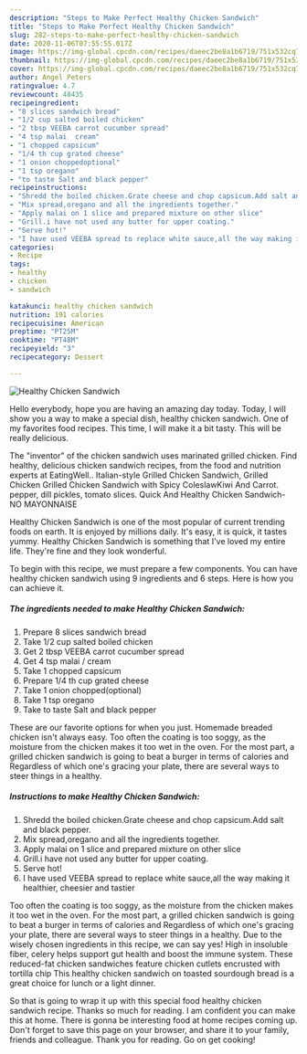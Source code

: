 ```yaml
---
description: "Steps to Make Perfect Healthy Chicken Sandwich"
title: "Steps to Make Perfect Healthy Chicken Sandwich"
slug: 282-steps-to-make-perfect-healthy-chicken-sandwich
date: 2020-11-06T07:55:55.017Z
image: https://img-global.cpcdn.com/recipes/daeec2be8a1b6719/751x532cq70/healthy-chicken-sandwich-recipe-main-photo.jpg
thumbnail: https://img-global.cpcdn.com/recipes/daeec2be8a1b6719/751x532cq70/healthy-chicken-sandwich-recipe-main-photo.jpg
cover: https://img-global.cpcdn.com/recipes/daeec2be8a1b6719/751x532cq70/healthy-chicken-sandwich-recipe-main-photo.jpg
author: Angel Peters
ratingvalue: 4.7
reviewcount: 48435
recipeingredient:
- "8 slices sandwich bread"
- "1/2 cup salted boiled chicken"
- "2 tbsp VEEBA carrot cucumber spread"
- "4 tsp malai  cream"
- "1 chopped capsicum"
- "1/4 th cup grated cheese"
- "1 onion choppedoptional"
- "1 tsp oregano"
- "to taste Salt and black pepper"
recipeinstructions:
- "Shredd the boiled chicken.Grate cheese and chop capsicum.Add salt and black pepper."
- "Mix spread,oregano and all the ingredients together."
- "Apply malai on 1 slice and prepared mixture on other slice"
- "Grill.i have not used any butter for upper coating."
- "Serve hot!"
- "I have used VEEBA spread to replace white sauce,all the way making it healthier, cheesier and tastier"
categories:
- Recipe
tags:
- healthy
- chicken
- sandwich

katakunci: healthy chicken sandwich 
nutrition: 191 calories
recipecuisine: American
preptime: "PT25M"
cooktime: "PT48M"
recipeyield: "3"
recipecategory: Dessert

---
```



![Healthy Chicken Sandwich](https://img-global.cpcdn.com/recipes/daeec2be8a1b6719/751x532cq70/healthy-chicken-sandwich-recipe-main-photo.jpg)

Hello everybody, hope you are having an amazing day today. Today, I will show you a way to make a special dish, healthy chicken sandwich. One of my favorites food recipes. This time, I will make it a bit tasty. This will be really delicious.

The &#34;inventor&#34; of the chicken sandwich uses marinated grilled chicken. Find healthy, delicious chicken sandwich recipes, from the food and nutrition experts at EatingWell.. Italian-style Grilled Chicken Sandwich, Grilled Chicken Grilled Chicken Sandwich with Spicy ColeslawKiwi And Carrot. pepper, dill pickles, tomato slices. Quick And Healthy Chicken Sandwich- NO MAYONNAISE

Healthy Chicken Sandwich is one of the most popular of current trending foods on earth. It is enjoyed by millions daily. It's easy, it is quick, it tastes yummy. Healthy Chicken Sandwich is something that I've loved my entire life. They're fine and they look wonderful.


To begin with this recipe, we must prepare a few components. You can have healthy chicken sandwich using 9 ingredients and 6 steps. Here is how you can achieve it.

<!--inarticleads1-->

##### The ingredients needed to make Healthy Chicken Sandwich:

1. Prepare 8 slices sandwich bread
1. Take 1/2 cup salted boiled chicken
1. Get 2 tbsp VEEBA carrot cucumber spread
1. Get 4 tsp malai / cream
1. Take 1 chopped capsicum
1. Prepare 1/4 th cup grated cheese
1. Take 1 onion chopped(optional)
1. Take 1 tsp oregano
1. Take to taste Salt and black pepper


These are our favorite options for when you just. Homemade breaded chicken isn&#39;t always easy. Too often the coating is too soggy, as the moisture from the chicken makes it too wet in the oven. For the most part, a grilled chicken sandwich is going to beat a burger in terms of calories and Regardless of which one&#39;s gracing your plate, there are several ways to steer things in a healthy. 

<!--inarticleads2-->

##### Instructions to make Healthy Chicken Sandwich:

1. Shredd the boiled chicken.Grate cheese and chop capsicum.Add salt and black pepper.
1. Mix spread,oregano and all the ingredients together.
1. Apply malai on 1 slice and prepared mixture on other slice
1. Grill.i have not used any butter for upper coating.
1. Serve hot!
1. I have used VEEBA spread to replace white sauce,all the way making it healthier, cheesier and tastier


Too often the coating is too soggy, as the moisture from the chicken makes it too wet in the oven. For the most part, a grilled chicken sandwich is going to beat a burger in terms of calories and Regardless of which one&#39;s gracing your plate, there are several ways to steer things in a healthy. Due to the wisely chosen ingredients in this recipe, we can say yes! High in insoluble fiber, celery helps support gut health and boost the immune system. These reduced-fat chicken sandwiches feature chicken cutlets encrusted with tortilla chip This healthy chicken sandwich on toasted sourdough bread is a great choice for lunch or a light dinner. 

So that is going to wrap it up with this special food healthy chicken sandwich recipe. Thanks so much for reading. I am confident you can make this at home. There is gonna be interesting food at home recipes coming up. Don't forget to save this page on your browser, and share it to your family, friends and colleague. Thank you for reading. Go on get cooking!
